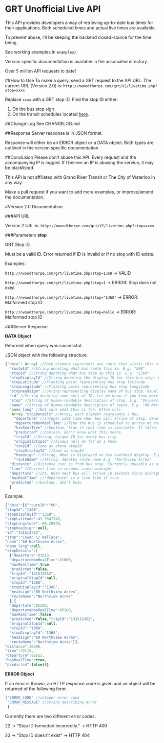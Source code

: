 # GRT Unofficial Live API
This API provides developers a way of retrieving up-to-date bus times for their applications. Both scheduled times and actual live times are available.

To prevent abuse, I'll be keeping the backend closed-source for the time being.

See working examples in `examples/`.

Version specific documentation is available in the associated directory.

Over 5 million API requests to date!

##How to Use
To make a query, send a GET request to the API URL. The current URL (Version 2.0) is:
`http://nwoodthorpe.com/grt/V2/livetime.php?stop=xxxx`

Replace `xxxx` with a GRT stop ID. Find the stop ID either:

1. On the bus stop sign
2. On the transit schedules located [here](http://www.grt.ca/en/routesSchedules/busschedule.asp).

##Change Log
See CHANGELOG.md

##Response
Server response is in JSON format.

Response will either be an ERROR object or a DATA object. Both types are outlined in the version specific documentation.

##Conclusion
Please don't abuse this API. Every request and the accompanying IP is logged. If I believe an IP is abusing the service, it may be blacklisted.

This API is not affiliated with Grand River Transit or The City of Waterloo in any way. 

Make a pull request if you want to add more examples, or improve/amend the documentation.

#Version 2.0 Documentation

###API URL

Version 2 URL is: `http://nwoodthorpe.com/grt/V2/livetime.php?stop=xxxx`

###Parameters
**stop**

GRT Stop ID.

Must be a valid ID. Error returned if ID is invalid or if no stop with ID exists.

Examples:

`http://nwoodthorpe.com/grt/livetime.php?stop=1368` -> VALID

`http://nwoodthorpe.com/grt/livetime.php?stop=1` -> ERROR: Stop does not exist

`http://nwoodthorpe.com/grt/livetime.php?stop="1368"` -> ERROR: Malformed stop ID

`http://nwoodthorpe.com/grt/livetime.php?stop=hello` -> ERROR: Malformed stop ID

###Server Response

**DATA Object**

Returned when query was successful.

JSON object with the following structure:

```javascript
{"data": Array[ //Each element represents one route that visits this stop
  "routeId" //String denoting what bus route this is. E.g. "200"
  "stopId" //String denoting what bus stop ID this is. E.g. "1368"
  "stopDisplayId" //String denoting the display ID for this bus stop. Usually identical to stopId
  "stopLatitude" //Floating point representing bus stop latitude
  "stopLongitude" //Floating point representing bus stop longitude
  "stopHeadsign" //String representing display name of bus stop. Usually null if not a terminal stop
  "id" //String denoting some sort of ID. Let me know if you know more about this.
  "stop" //String of human-readable description of stop. E.g. "University / King"
  "name" //String of human-readable description of route. E.g. "60 Northview Acres"
  "name_long" //Not sure what this is for. Often null.
   Array "stopDetails" //Array, each element represents a bus
    "departure" //integer LIVE time when bus will arrive at stop, denoted in seconds since midnight. E.g. 81613
    "departureNonRealTime" //Time the bus is scheduled to arrive at stop in seconds since midnight. E.g. 81600
    "hasRealTime" //boolean, true if real time is available. If false, "departure" == "departureNonRealTime"
    "predicted" //boolean, don't know what this means.
    "tripId" //String, Unique ID for every bus trip
    "originalStopId" //Always null as far as I know
    "stopId" //Same as above stopId
    "stopDisplayId" //Same as stopId
    "headsign" //String, What is displayed on bus overhead display. E.g. "60 Northview Acres"
    "routeName" //String, denotes route name E.g. "Northview Acres"
  "distance" //Distance user is from bus stop. Currently unusable as user position is set internally.
  "time" //Current time in seconds since midnight
  "departure" //int, When next bus will arrive in seconds since midnight, LIVE time if below is true
  "hasRealTime" //"departure" is a live time if true
  "predicted" //boolean, don't know
  }
```

Example:

```javascript
{"data":[{"routeId":"60",
"stopId":"1368",
"stopDisplayId":"1368",
"stopLatitude":43.3841743,
"stopLongitude":-80.29449,
"stopHeadsign":null,
"id":"131512552",
"stop":"Cowan \/ Wallace",
"name":"60 Northview Acres",
"name_long":null,
"stopDetails":[
  {"departure":81613,
  "departureNonRealTime":81600,
  "hasRealTime":true,
  "predicted":false,
  "tripId":"131512552",
  "originalStopId":null,
  "stopId":"1368",
  "stopDisplayId":"1368",
  "headsign":"60 Northview Acres",
  "routeName":"Northview Acres"
  },{
  "departure":85200,
  "departureNonRealTime":85200,
  "hasRealTime":false,
  "predicted":false,"tripId":"131512452",
  "originalStopId":null,
  "stopId":"1368",
  "stopDisplayId":"1368",
  "headsign":"60 Northview Acres",
  "routeName":"Northview Acres"}],
"distance":16396,
"time":79115,
"departure":81613,
"hasRealTime":true,
"predicted":false}]}
```

**ERROR Object**

If an error is thrown, an HTTP response code is given and an object will be returned of the following form:

```javascript
{"ERROR_CODE" //integer error code
 "ERROR_MESSAGE" //String describing error
 }
 ```
 
 Currently there are two different error codes:
 
 22 -> "Stop ID formatted incorrectly." -> HTTP 400
 
 23 -> "Stop ID doesn't exist" -> HTTP 404
